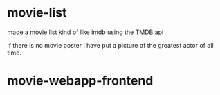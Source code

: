 # movie-list

made a movie list kind of like imdb using the TMDB api

if there is no movie poster i have put a picture of the greatest actor of all time.
# movie-webapp-frontend
